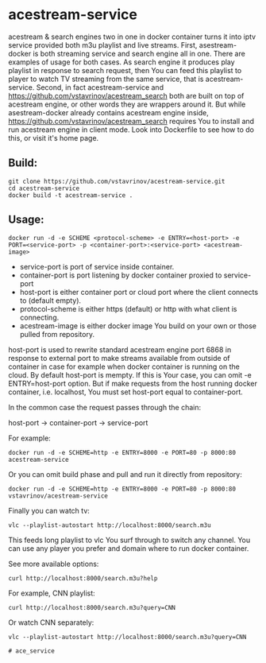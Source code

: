 # acestream-service

acestream & search engines two in one in docker container turns it into iptv service provided both m3u playlist and live streams. First, asestream-docker is both streaming service and search engine all in one. There are examples of usage for both cases. As search engine it produces play playlist in response to search request, then You can feed this playlist to player to watch TV streaming from the same service, that is acestream-service. Second, in fact acestream-service and https://github.com/vstavrinov/acestream_search both are built on top of acestream engine, or other words they are wrappers around it. But while asestream-docker already contains acestream engine inside, https://github.com/vstavrinov/acestream_search requires You to install and run acestream engine in client mode. Look into Dockerfile to see how to do this, or visit it's home page.

## Build:

```
git clone https://github.com/vstavrinov/acestream-service.git
cd acestream-service
docker build -t acestream-service .
```

## Usage:

```
docker run -d -e SCHEME <protocol-scheme> -e ENTRY=<host-port> -e PORT=<service-port> -p <container-port>:<service-port> <acestream-image>
```

- service-port is port of service inside container.
- container-port is port listening by docker container  proxied to service-port
- host-port is either container port or cloud port where the client connects to (default empty).
- protocol-scheme is either https (default) or http with what client is connecting.
- acestream-image is either docker image You build on your own or those pulled from repository.

host-port is used to rewrite standard acestream engine port 6868 in response to external port to make streams available from outside of container in case for example when docker container is running on the cloud. By default host-port is mempty. If this is Your case, you can omit -e ENTRY=host-port option. But if make requests from the host running docker container, i.e. localhost,  You must set host-port equal to container-port.

In the common case the request passes through the chain:

host-port -> container-port -> service-port

For example:

```
docker run -d -e SCHEME=http -e ENTRY=8000 -e PORT=80 -p 8000:80 acestream-service
```
Or you can omit build phase and pull and run it directly from repository:

```
docker run -d -e SCHEME=http -e ENTRY=8000 -e PORT=80 -p 8000:80 vstavrinov/acestream-service
```

Finally you can watch tv:

```
vlc --playlist-autostart http://localhost:8000/search.m3u
```

This feeds long playlist to vlc You surf through to switch any channel.
You can use any player you prefer and domain where to run docker container.

See more available options:

```
curl http://localhost:8000/search.m3u?help
```

For example, CNN playlist:

```
curl http://localhost:8000/search.m3u?query=CNN
```

Or watch CNN separately:

```
vlc --playlist-autostart http://localhost:8000/search.m3u?query=CNN

#   a c e _ s e r v i c e  
 